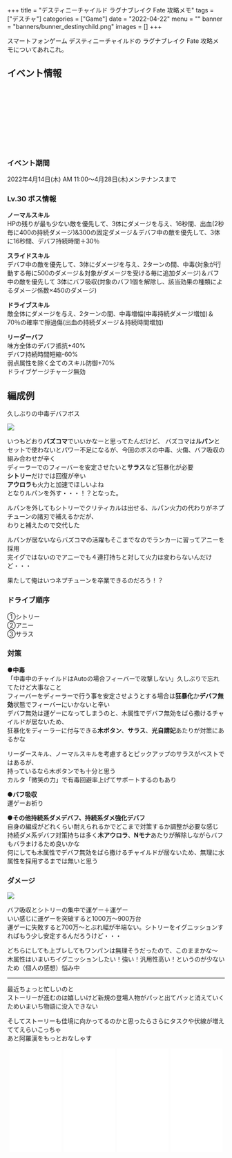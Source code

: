 +++
title = "デスティニーチャイルド ラグナブレイク Fate 攻略メモ"
tags = ["デスチャ"]
categories = ["Game"]
date = "2022-04-22"
menu = ""
banner = "banners/bunner_destinychild.png"
images = []
+++

スマートフォンゲーム デスティニーチャイルドの ラグナブレイク Fate 攻略メモについてあれこれ。  

<!--more-->

## イベント情報
<div class="iframely-embed"><div class="iframely-responsive" style="height: 140px; padding-bottom: 0;"><a href="https://news.destiny-child.jp/?p=5835" data-iframely-url="//iframely.net/UXgLyWP?card=small"></a></div></div><script async src="//iframely.net/embed.js" charset="utf-8"></script>

### イベント期間  
2022年4月14日(木) AM 11:00～4月28日(木)メンテナンスまで  

### Lv.30 ボス情報
**ノーマルスキル**  
HPの残りが最も少ない敵を優先して、3体にダメージを与え、16秒間、出血(2秒毎に400の持続ダメージ)&300の固定ダメージ＆デバフ中の敵を優先して、3体に16秒間、デバフ持続時間＋30％  

**スライドスキル**  
デバフ中の敵を優先して、3体にダメージを与え、2ターンの間、中毒(対象が行動する毎に500のダメージ＆対象がダメージを受ける毎に追加ダメージ)＆バフ中の敵を優先して
3体にバフ吸収(対象のバフ1個を解除し、該当効果の種類によるダメージ係数×450のダメージ)  

**ドライブスキル**  
敵全体にダメージを与え、2ターンの間、中毒増幅(中毒持続ダメージ増加)＆70％の確率で擦過傷(出血の持続ダメージ＆持続時間増加)  

**リーダーバフ**  
味方全体のデバフ抵抗+40%  
デバフ持続時間短縮-60%  
弱点属性を除く全てのスキル防御+70%  
ドライブゲージチャージ無効  

## 編成例
久しぶりの中毒デバフボス  

<img src="/images/2022/destiny-child-lb/lb30-1.png" />  

いつもどおり**バズコマ**でいいかなーと思ってたんだけど、
バズコマは**ルパン**とセットで使わないとパワー不足になるが、今回のボスの中毒、火傷、バフ吸収の組み合わせが辛く  
ディーラーでのフィーバーを安定させたいと**サラス**など狂暴化が必要  
**シトリー**だけでは回復が辛い  
**アウロラ**も火力と加速でほしいよね  
となりルパンを外す・・・！？となった。  

ルパンを外してもシトリーでクリティカルは出せる、ルパン火力の代わりがネプチューンの諸刃で補えるかだが、  
わりと補えたので交代した  

ルパンが居ないならバズコマの活躍もそこまでなのでランカーに習ってアニーを採用  
完イグではないのでアニーでも４連打持ちと対して火力は変わらないんだけど・・・  

果たして俺はいつネプチューンを卒業できるのだろう！？  

### ドライブ順序  
①シトリー  
②アニー  
③サラス  

### 対策  
**●中毒**  
「中毒中のチャイルドはAutoの場合フィーバーで攻撃しない」久しぶりで忘れてたけど大事なこと  
フィーバーをディーラーで行う事を安定させようとする場合は**狂暴化**か**デバフ無効**状態でフィーバーにいかないと辛い  
デバフ無効は運ゲーになってしまうのと、木属性でデバフ無効をばら撒けるチャイルドが居ないため、  
狂暴化をディーラーに付与できる**木ボタン**、**サラス**、**光自請妃**あたりが対策にあるかな  

リーダースキル、ノーマルスキルを考慮するとピックアップのサラスがベストではあるが、  
持っているなら木ボタンでも十分と思う  
カルタ「微笑の力」で有毒回避率上げてサポートするのもあり  

**●バフ吸収**  
運ゲーお祈り  

**●その他持続系ダメデバフ、持続系ダメ強化デバフ**  
自身の編成がどれくらい耐えられるかでどこまで対策するか調整が必要な感じ  
持続ダメ系デバフ対策持ちは多く**木アウロラ**、**Nモナ**あたりが解除しながらバフもバラまけるため良いかな  
何にしても木属性でデバフ無効をばら撒けるチャイルドが居ないため、無理に水属性を採用するまでは無いと思う  

### ダメージ
<img src="/images/2022/destiny-child-lb/lb30-2.png" />  

バフ吸収とシトリーの集中で運ゲー＋運ゲー  
いい感じに運ゲーを突破すると1000万～900万台  
運ゲーに失敗すると700万～とぶれ幅が半端ない。シトリーをイグニッションすればもう少し安定するんだろうけど・・・  

どちらにしても上ブレしてもワンパンは無理そうだったので、このままかな～  
木属性はいまいちイグニッションしたい！強い！汎用性高い！というのが少ないため（個人の感想）悩み中  

---

最近ちょっと忙しいのと  
ストーリーが進むのは嬉しいけど新規の登場人物がパッと出てパッと消えていくためいまいち物語に没入できない  

そしてストーリーも佳境に向かってるのかと思ったらさらにタスクや伏線が増えててえらいこっちゃ  
あと阿羅漢をもっとおなしゃす  

<div style="text-align: center;;">
<iframe style="width:120px;height:240px;" marginwidth="0" marginheight="0" scrolling="no" frameborder="0" src="//rcm-fe.amazon-adsystem.com/e/cm?lt1=_blank&bc1=FFFFFF&IS2=1&bg1=FFFFFF&fc1=000000&lc1=0000FF&t=sinokyoufu-22&language=ja_JP&o=9&p=8&l=as4&m=amazon&f=ifr&ref=as_ss_li_til&asins=4047353116&linkId=e8edd32f2a7e786d468bcce4a0dcd150"></iframe>
<iframe style="width:120px;height:240px;" marginwidth="0" marginheight="0" scrolling="no" frameborder="0" src="//rcm-fe.amazon-adsystem.com/e/cm?lt1=_blank&bc1=FFFFFF&IS2=1&bg1=FFFFFF&fc1=000000&lc1=0000FF&t=sinokyoufu-22&language=ja_JP&o=9&p=8&l=as4&m=amazon&f=ifr&ref=as_ss_li_til&asins=4040650107&linkId=4652206e494b4ccfe74d137f5db13ff8"></iframe>
<iframe style="width:120px;height:240px;" marginwidth="0" marginheight="0" scrolling="no" frameborder="0" src="//rcm-fe.amazon-adsystem.com/e/cm?lt1=_blank&bc1=FFFFFF&IS2=1&bg1=FFFFFF&fc1=000000&lc1=0000FF&t=sinokyoufu-22&language=ja_JP&o=9&p=8&l=as4&m=amazon&f=ifr&ref=as_ss_li_til&asins=4891996870&linkId=9973a56a51411d59e3e4bb5efcb01b08"></iframe>
<iframe style="width:120px;height:240px;" marginwidth="0" marginheight="0" scrolling="no" frameborder="0" src="//rcm-fe.amazon-adsystem.com/e/cm?lt1=_blank&bc1=FFFFFF&IS2=1&bg1=FFFFFF&fc1=000000&lc1=0000FF&t=sinokyoufu-22&language=ja_JP&o=9&p=8&l=as4&m=amazon&f=ifr&ref=as_ss_li_til&asins=4891997125&linkId=23278b2571f115e9d560c0234169a077"></iframe>
</div>
